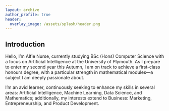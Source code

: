 ```yaml
---
layout: archive
author_profile: true
header:
  overlay_image: /assets/splash/header.png
---
```

## Introduction

Hello, I’m Alfie Nurse, currently studying BSc (Hons) Computer Science with a focus on Artificial Intelligence at the University of Plymouth. As I prepare to enter my second year this Autumn, I am on track to achieve a first-class honours degree, with a particular strength in mathematical modules—a subject I am deeply passionate about.

I’m an avid learner, continuously seeking to enhance my skills in several areas: Artificial Intelligence, Machine Learning, Data Science, and Mathematics; additionally, my interests extend to Business: Marketing, Entrepreneurship, and Product Development.

<!-- | `<img src="{{ site.url }}{{ site.baseurl }}/assets/images/test-image.png" alt="">` | An image in a table | -->

<!-- `<img src="{{ site.url }}{{ site.baseurl }}/assets/images/test-image.png" alt="">` -->

<!--An image above that isn't in a table. -->

<!--## Heading Level 2

### Heading Level 3

Lorem ipsum dolor sit amet, consectetur adipiscing elit, sed do eiusmod tempor incididunt ut labore et dolore magna aliqua. Ut enim ad minim veniam, quis nostrud exercitation ullamco laboris nisi ut aliquip ex ea commodo consequat. Duis aute irure dolor in reprehenderit in voluptate velit esse cillum dolore eu fugiat nulla pariatur. Excepteur sint occaecat cupidatat non proident, sunt in culpa qui officia deserunt mollit anim id est laborum.

Lorem ipsum dolor sit amet, consectetur adipiscing elit, sed do eiusmod tempor incididunt ut labore et dolore magna aliqua. Ut enim ad minim veniam, quis nostrud exercitation ullamco laboris nisi ut aliquip ex ea commodo consequat. Duis aute irure dolor in reprehenderit in voluptate velit esse cillum dolore eu fugiat nulla pariatur. Excepteur sint occaecat cupidatat non proident, sunt in culpa qui officia deserunt mollit anim id est laborum.
-->
